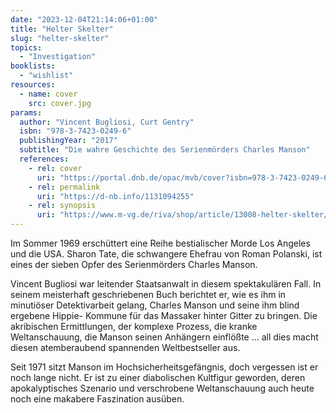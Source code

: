 ```yaml
---
date: "2023-12-04T21:14:06+01:00"
title: "Helter Skelter"
slug: "helter-skelter"
topics:
  - "Investigation"
booklists:
  - "wishlist"
resources:
  - name: cover
    src: cover.jpg
params:
  author: "Vincent Bugliosi, Curt Gentry"
  isbn: "978-3-7423-0249-6"
  publishingYear: "2017"
  subtitle: "Die wahre Geschichte des Serienmörders Charles Manson"
  references:
    - rel: cover
      uri: "https://portal.dnb.de/opac/mvb/cover?isbn=978-3-7423-0249-6"
    - rel: permalink
      uri: "https://d-nb.info/1131094255"
    - rel: synopsis
      uri: "https://www.m-vg.de/riva/shop/article/13008-helter-skelter/"
---
```


Im Sommer 1969 erschüttert eine Reihe bestialischer Morde Los Angeles und die 
USA. Sharon Tate, die schwangere Ehefrau von Roman Polanski, ist eines der 
sieben Opfer des Serienmörders Charles Manson.

Vincent Bugliosi war leitender Staatsanwalt in diesem spektakulären Fall. In 
seinem meisterhaft geschriebenen Buch berichtet er, wie es ihm in minutiöser 
Detektivarbeit gelang, Charles Manson und seine ihm blind ergebene Hippie-
Kommune für das Massaker hinter Gitter zu bringen. Die akribischen Ermittlungen, 
der komplexe Prozess, die kranke Weltanschauung, die Manson seinen Anhängern 
einflößte ... all dies macht diesen atemberaubend spannenden Weltbestseller aus.

Seit 1971 sitzt Manson im Hochsicherheitsgefängnis, doch vergessen ist er noch 
lange nicht. Er ist zu einer diabolischen Kultfigur geworden, deren 
apokalyptisches Szenario und verschrobene Weltanschauung auch heute noch eine 
makabere Faszination ausüben.